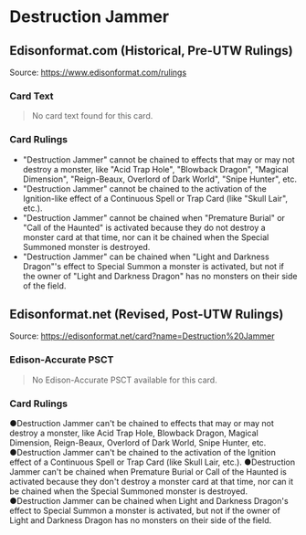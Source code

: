 # Destruction Jammer

## Edisonformat.com (Historical, Pre-UTW Rulings)

Source: https://www.edisonformat.com/rulings

### Card Text

> No card text found for this card.

### Card Rulings

*   "Destruction Jammer" cannot be chained to effects that may or may not destroy a monster, like "Acid Trap Hole", "Blowback Dragon", "Magical Dimension", "Reign-Beaux, Overlord of Dark World", "Snipe Hunter", etc.
*   "Destruction Jammer" cannot be chained to the activation of the Ignition-like effect of a Continuous Spell or Trap Card (like "Skull Lair", etc.).
*   "Destruction Jammer" cannot be chained when "Premature Burial" or "Call of the Haunted" is activated because they do not destroy a monster card at that time, nor can it be chained when the Special Summoned monster is destroyed.
*   "Destruction Jammer" can be chained when "Light and Darkness Dragon"'s effect to Special Summon a monster is activated, but not if the owner of "Light and Darkness Dragon" has no monsters on their side of the field.

## Edisonformat.net (Revised, Post-UTW Rulings)

Source: https://edisonformat.net/card?name=Destruction%20Jammer

### Edison-Accurate PSCT

> No Edison-Accurate PSCT available for this card.

### Card Rulings

●Destruction Jammer can't be chained to effects that may or may not destroy a monster, like Acid Trap Hole, Blowback Dragon, Magical Dimension, Reign-Beaux, Overlord of Dark World, Snipe Hunter, etc.
●Destruction Jammer can't be chained to the activation of the Ignition effect of a Continuous Spell or Trap Card (like Skull Lair, etc.).
●Destruction Jammer can't be chained when Premature Burial or Call of the Haunted is activated because they don't destroy a monster card at that time, nor can it be chained when the Special Summoned monster is destroyed.
●Destruction Jammer can be chained when Light and Darkness Dragon's effect to Special Summon a monster is activated, but not if the owner of Light and Darkness Dragon has no monsters on their side of the field.
            
